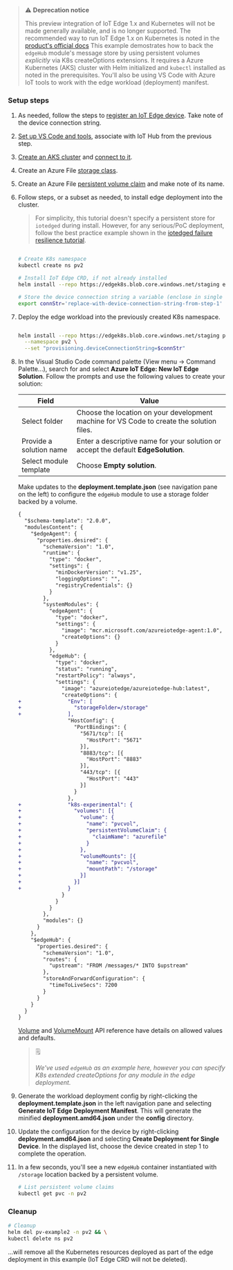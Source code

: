 > ⚠️ **Deprecation notice**
>
> This preview integration of IoT Edge 1.x and Kubernetes will not be made generally available, and is no longer supported. The recommended way to run IoT Edge 1.x on Kubernetes is noted in the [product's official docs](https://docs.microsoft.com/azure/iot-edge/how-to-install-iot-edge-kubernetes?view=iotedge-2020-11)
This example demostrates how to back the `edgeHub` module's message store by using persistent volumes *explicitly* via K8s createOptions extensions. It requires a Azure Kubernetes (AKS) cluster with Helm initialized and `kubectl` installed as noted in the prerequisites. You'll also be using VS Code with Azure IoT tools to work with the edge workload (deployment) manifest.

### Setup steps

1. As needed, follow the steps to [register an IoT Edge device](https://docs.microsoft.com/en-us/azure/iot-edge/quickstart-linux#register-an-iot-edge-device). Take note of the device connection string.

1. [Set up VS Code and tools](https://docs.microsoft.com/en-us/azure/iot-edge/tutorial-develop-for-linux#set-up-vs-code-and-tools), associate with IoT Hub from the previous step.

1. [Create an AKS cluster](https://docs.microsoft.com/azure/aks/kubernetes-walkthrough?view=azure-cli-latest#create-aks-cluster) and [connect to it](https://docs.microsoft.com/azure/aks/kubernetes-walkthrough?view=azure-cli-latest#connect-to-the-cluster).

1. Create an Azure File [storage class](https://docs.microsoft.com/azure/aks/azure-files-dynamic-pv#create-a-storage-class).

1. Create an Azure File [persistent volume claim](https://docs.microsoft.com/azure/aks/azure-files-dynamic-pv#create-a-persistent-volume-claim) and make note of its name.

1. Follow steps, or a subset as needed, to install edge deployment into the cluster.

    > 
    > For simplicity, this tutorial doesn't specify a persistent store for `iotedged` during install. However, for any serious/PoC deployment, follow the best practice example shown in the [iotedged failure resilience tutorial](./ha.html).

    ```bash

    # Create K8s namespace
    kubectl create ns pv2

    # Install IoT Edge CRD, if not already installed
    helm install --repo https://edgek8s.blob.core.windows.net/staging edge-crd edge-kubernetes-crd  

    # Store the device connection string a variable (enclose in single quotes)
    export connStr='replace-with-device-connection-string-from-step-1'

    ```

1. Deploy the edge workload into the previously created K8s namespace.

    ```bash

    helm install --repo https://edgek8s.blob.core.windows.net/staging pv-example2 edge-kubernetes \
      --namespace pv2 \
      --set "provisioning.deviceConnectionString=$connStr"

    ```

1. In the Visual Studio Code command palette (View menu -> Command Palette...), search for and select **Azure IoT Edge: New IoT Edge Solution**. Follow the prompts and use the following values to create your solution: 

   | Field | Value |
   | ----- | ----- |
   | Select folder | Choose the location on your development machine for VS Code to create the solution files. |
   | Provide a solution name | Enter a descriptive name for your solution or accept the default **EdgeSolution**. |
   | Select module template | Choose **Empty solution**. |

   Make updates to the **deployment.template.json** (see navigation pane on the left) to configure the `edgeHub` module to use a storage folder backed by a volume.

    ```diff
    {
      "$schema-template": "2.0.0",
      "modulesContent": {
        "$edgeAgent": {
          "properties.desired": {
            "schemaVersion": "1.0",
            "runtime": {
              "type": "docker",
              "settings": {
                "minDockerVersion": "v1.25",
                "loggingOptions": "",
                "registryCredentials": {}
              }
            },
            "systemModules": {
              "edgeAgent": {
                "type": "docker",
                "settings": {
                  "image": "mcr.microsoft.com/azureiotedge-agent:1.0",
                  "createOptions": {}
                }
              },
              "edgeHub": {
                "type": "docker",
                "status": "running",
                "restartPolicy": "always",
                "settings": {
                  "image": "azureiotedge/azureiotedge-hub:latest",
                  "createOptions": {
    +               "Env": [
    +                 "storageFolder=/storage"
    +               ],
                    "HostConfig": {
                      "PortBindings": {
                        "5671/tcp": [{
                          "HostPort": "5671"
                        }],
                        "8883/tcp": [{
                          "HostPort": "8883"
                        }],
                        "443/tcp": [{
                          "HostPort": "443"
                        }]
                      }
                    },
    +               "k8s-experimental": {
    +                 "volumes": [{
    +                   "volume": {
    +                     "name": "pvcvol",
    +                     "persistentVolumeClaim": {
    +                       "claimName": "azurefile"
    +                     }
    +                   },
    +                   "volumeMounts": [{
    +                     "name": "pvcvol",
    +                     "mountPath": "/storage"
    +                   }]
    +                 }]
    +               }
                  }
                }
              }
            },
            "modules": {}
          }
        },
        "$edgeHub": {
          "properties.desired": {
            "schemaVersion": "1.0",
            "routes": {
              "upstream": "FROM /messages/* INTO $upstream"
            },
            "storeAndForwardConfiguration": {
              "timeToLiveSecs": 7200
            }
          }
        }
      }
    }
    ```

    [Volume](https://v1-18.docs.kubernetes.io/docs/reference/generated/kubernetes-api/v1.18/#volume-v1-core) and [VolumeMount](https://v1-18.docs.kubernetes.io/docs/reference/generated/kubernetes-api/v1.18/#volumemount-v1-core) API reference have details on allowed values and defaults.

    >🗒
    >
    >*We've used `edgeHub` as an example here, however you can specify K8s extended createOptions for any module in the edge deployment.*

1. Generate the workload deployment config by right-clicking the **deployment.template.json** in the left navigation pane and selecting **Generate IoT Edge Deployment Manifest**. This will generate the minified **deployment.amd64.json** under the **config** directory.

1. Update the configuration for the device by right-clicking **deployment.amd64.json** and selecting **Create Deployment for Single Device**. In the displayed list, choose the device created in step 1 to complete the operation.

1. In a few seconds, you'll see a new `edgeHub` container instantiated with `/storage` location backed by a persistent volume.

    ```bash
    # List persistent volume claims 
    kubectl get pvc -n pv2
    ```

### Cleanup

```bash
# Cleanup
helm del pv-example2 -n pv2 && \
kubectl delete ns pv2
 ``` 
 ...will remove all the  Kubernetes resources deployed as part of the edge deployment in this example (IoT Edge CRD will not be deleted).